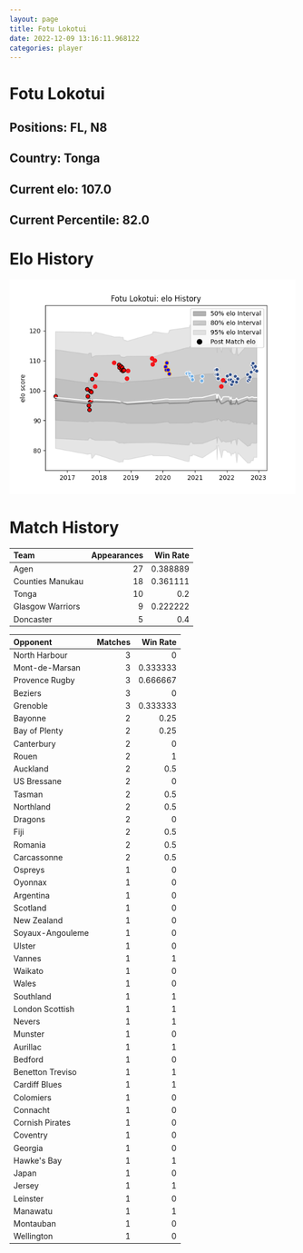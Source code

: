 ```yaml
---  
layout: page  
title: Fotu Lokotui  
date: 2022-12-09 13:16:11.968122  
categories: player  
---
```

# Fotu Lokotui

## Positions: FL, N8

## Country: Tonga

## Current elo: 107.0

## Current Percentile: 82.0

# Elo History


![elo history](history_FotuLokotui.png)
# Match History


| Team             |   Appearances |   Win Rate |
|:-----------------|--------------:|-----------:|
| Agen             |            27 |   0.388889 |
| Counties Manukau |            18 |   0.361111 |
| Tonga            |            10 |   0.2      |
| Glasgow Warriors |             9 |   0.222222 |
| Doncaster        |             5 |   0.4      |

| Opponent         |   Matches |   Win Rate |
|:-----------------|----------:|-----------:|
| North Harbour    |         3 |   0        |
| Mont-de-Marsan   |         3 |   0.333333 |
| Provence Rugby   |         3 |   0.666667 |
| Beziers          |         3 |   0        |
| Grenoble         |         3 |   0.333333 |
| Bayonne          |         2 |   0.25     |
| Bay of Plenty    |         2 |   0.25     |
| Canterbury       |         2 |   0        |
| Rouen            |         2 |   1        |
| Auckland         |         2 |   0.5      |
| US Bressane      |         2 |   0        |
| Tasman           |         2 |   0.5      |
| Northland        |         2 |   0.5      |
| Dragons          |         2 |   0        |
| Fiji             |         2 |   0.5      |
| Romania          |         2 |   0.5      |
| Carcassonne      |         2 |   0.5      |
| Ospreys          |         1 |   0        |
| Oyonnax          |         1 |   0        |
| Argentina        |         1 |   0        |
| Scotland         |         1 |   0        |
| New Zealand      |         1 |   0        |
| Soyaux-Angouleme |         1 |   0        |
| Ulster           |         1 |   0        |
| Vannes           |         1 |   1        |
| Waikato          |         1 |   0        |
| Wales            |         1 |   0        |
| Southland        |         1 |   1        |
| London Scottish  |         1 |   1        |
| Nevers           |         1 |   1        |
| Munster          |         1 |   0        |
| Aurillac         |         1 |   1        |
| Bedford          |         1 |   0        |
| Benetton Treviso |         1 |   1        |
| Cardiff Blues    |         1 |   1        |
| Colomiers        |         1 |   0        |
| Connacht         |         1 |   0        |
| Cornish Pirates  |         1 |   0        |
| Coventry         |         1 |   0        |
| Georgia          |         1 |   0        |
| Hawke's Bay      |         1 |   1        |
| Japan            |         1 |   0        |
| Jersey           |         1 |   1        |
| Leinster         |         1 |   0        |
| Manawatu         |         1 |   1        |
| Montauban        |         1 |   0        |
| Wellington       |         1 |   0        |